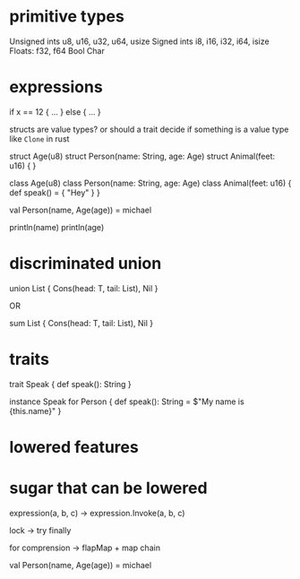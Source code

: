 ﻿

# primitive types

Unsigned ints u8, u16, u32, u64, usize
Signed ints   i8, i16, i32, i64, isize
Floats:   f32, f64
Bool
Char

# expressions

if x == 12 {
    ...
} else {
    ...
}


structs are value types? or should a trait decide if something is a value type like `Clone` in rust

struct Age(u8)
struct Person(name: String, age: Age)
struct Animal(feet: u16) {
}

class Age(u8)
class Person(name: String, age: Age)
class Animal(feet: u16) {
    def speak() = {
        "Hey"
    }
}

val Person(name, Age(age)) = michael

println(name)
println(age)

# discriminated union

union List<T> {
    Cons(head: T, tail: List),
    Nil
}

OR

sum List<T> {
    Cons(head: T, tail: List),
    Nil
}


# traits

trait Speak {
    def speak(): String
}

instance Speak for Person {
    def speak(): String = $"My name is {this.name}"
}

# lowered features



# sugar that can be lowered

expression(a, b, c) -> expression.Invoke(a, b, c)

lock -> try finally

for comprension -> flapMap + map chain

val Person(name, Age(age)) = michael
